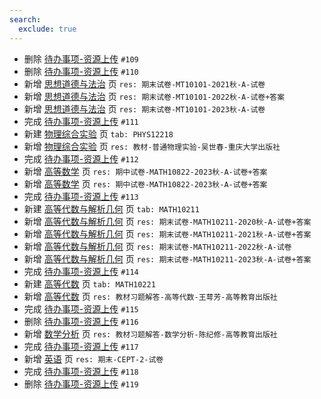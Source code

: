 ```yaml
---
search:
  exclude: true
---
```


- 删除 [待办事项-资源上传](../../../待办事项/upload.md) `#109`
- 删除 [待办事项-资源上传](../../../待办事项/upload.md) `#110`
- 新增 [思想道德与法治](../../../../course/思想道德与法治.md) 页 `res: 期末试卷-MT10101-2021秋-A-试卷`
- 新增 [思想道德与法治](../../../../course/思想道德与法治.md) 页 `res: 期末试卷-MT10101-2022秋-A-试卷+答案`
- 新增 [思想道德与法治](../../../../course/思想道德与法治.md) 页 `res: 期末试卷-MT10101-2023秋-A-试卷`
- 完成 [待办事项-资源上传](../../../待办事项/upload.md) `#111`
- 新建 [物理综合实验](../../../../course/物理综合实验.md) 页 `tab: PHYS12218`
- 新增 [物理综合实验](../../../../course/物理综合实验.md) 页 `res: 教材-普通物理实验-吴世春-重庆大学出版社`
- 完成 [待办事项-资源上传](../../../待办事项/upload.md) `#112`
- 新增 [高等数学](../../../../course/高等数学.md) 页 `res: 期中试卷-MATH10822-2023秋-A-试卷+答案`
- 新增 [高等数学](../../../../course/高等数学.md) 页 `res: 期中试卷-MATH10822-2023秋-A-试卷+答案`
- 完成 [待办事项-资源上传](../../../待办事项/upload.md) `#113`
- 新建 [高等代数与解析几何](../../../../course/高等代数与解析几何.md) 页 `tab: MATH10211`
- 新增 [高等代数与解析几何](../../../../course/高等代数与解析几何.md) 页 `res: 期末试卷-MATH10211-2020秋-A-试卷+答案`
- 新增 [高等代数与解析几何](../../../../course/高等代数与解析几何.md) 页 `res: 期末试卷-MATH10211-2021秋-A-试卷+答案`
- 新增 [高等代数与解析几何](../../../../course/高等代数与解析几何.md) 页 `res: 期末试卷-MATH10211-2022秋-A-试卷`
- 新增 [高等代数与解析几何](../../../../course/高等代数与解析几何.md) 页 `res: 期末试卷-MATH10211-2023秋-A-试卷+答案`
- 完成 [待办事项-资源上传](../../../待办事项/upload.md) `#114`
- 新建 [高等代数](../../../../course/高等代数.md) 页 `tab: MATH10221`
- 新增 [高等代数](../../../../course/高等代数.md) 页 `res: 教材习题解答-高等代数-王萼芳-高等教育出版社`
- 完成 [待办事项-资源上传](../../../待办事项/upload.md) `#115`
- 删除 [待办事项-资源上传](../../../待办事项/upload.md) `#116`
- 新增 [数学分析](../../../../course/数学分析.md) 页 `res: 教材习题解答-数学分析-陈纪修-高等教育出版社`
- 完成 [待办事项-资源上传](../../../待办事项/upload.md) `#117`
- 新增 [英语](../../../../course/英语.md) 页 `res: 期末-CEPT-2-试卷`
- 完成 [待办事项-资源上传](../../../待办事项/upload.md) `#118`
- 删除 [待办事项-资源上传](../../../待办事项/upload.md) `#119`